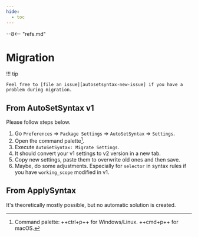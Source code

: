 ```yaml
---
hide:
  - toc
---
```


--8<-- "refs.md"

# Migration

!!! tip

    Feel free to [file an issue][autosetsyntax-new-issue] if you have a problem during migration.

## From AutoSetSyntax v1

Please follow steps below.

1. Go `Preferences` => `Package Settings` => `AutoSetSyntax` => `Settings`.
1. Open the command palette[^1].
1. Execute `AutoSetSyntax: Migrate Settings`.
1. It should convert your v1 settings to v2 version in a new tab.
1. Copy new settings, paste them to overwrite old ones and then save.
1. Maybe, do some adjustments.
   Especially for `selector` in syntax rules if you have `working_scope` modified in v1.

## From ApplySyntax

It's theoretically mostly possible, but no automatic solution is created.

[^1]: Command palette: ++ctrl+p++ for Windows/Linux. ++cmd+p++ for macOS.
